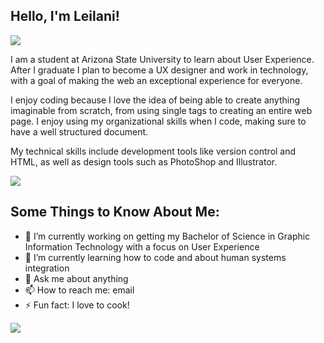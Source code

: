 

<!DOCTYPE html>
<html lang="eng">

<head>
    <meta charset="utf-8">
    <meta name="description" content="**ljaureg/ljaureg** is a ✨ _special_ ✨ repository because its `README.md` (this file) appears on your GitHub profile.">
    <meta name="author" content="Leilani Jauregui">
</head>

<section>
    <h1>Hello, I'm Leilani!</h1>
    <img src="https://media2.giphy.com/media/v1.Y2lkPTc5MGI3NjExYnFnNzBocHBnYWF3bTdtMnk5djM5MnZ2Nm9xenF5bm0xMHJ4OWllaiZlcD12MV9pbnRlcm5hbF9naWZfYnlfaWQmY3Q9Zw/lqko8gvMWRComDufwY/giphy.gif">
</section>

<section>
    <p>I am a student at Arizona State University to learn about User Experience. After I graduate I plan to become a UX designer and work in technology, with a goal of making the web an exceptional experience for everyone.</p>
    <p>I enjoy coding because I love the idea of being able to create anything imaginable from scratch, from using single tags to creating an entire web page. I enjoy using my organizational skills when I code, making sure to have a well structured document.</p>
    <p>My technical skills include development tools like version control and HTML, as well as design tools such as PhotoShop and Illustrator.</p>
    <img src="https://media4.giphy.com/media/v1.Y2lkPTc5MGI3NjExYmJhaWZxeXpiNTluaDZubGt0aGxtZW9vb2JlZXdxemJ4cmJ1ZWsxYiZlcD12MV9pbnRlcm5hbF9naWZfYnlfaWQmY3Q9Zw/l3vRfNA1p0rvhMSvS/giphy.gif">

<section>
<h2>Some Things to Know About Me:</h2>
<ul>
<li>🔭 I’m currently working on getting my Bachelor of Science in Graphic Information Technology with a focus on User Experience</li>
<li>🌱 I’m currently learning how to code and about human systems integration</li>
<li>💬 Ask me about anything</li>
<li>📫 How to reach me: email</li>
<li>⚡ Fun fact: I love to cook!</li>
</ul>
<img src="https://media2.giphy.com/media/v1.Y2lkPTc5MGI3NjExNG9qa2ZnaXViNGhiZWV2bGh6NmF0am9wMHFqZGI2eGlmazczNzI4NyZlcD12MV9pbnRlcm5hbF9naWZfYnlfaWQmY3Q9Zw/ZajKcwe8AwN4MEHGq7/giphy.gif">
</section>

